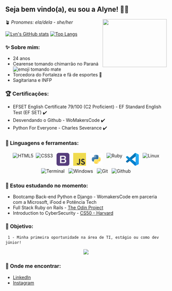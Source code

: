 ## Seja bem vindo(a), eu sou a Alyne! 👩‍💻

<img align="right" width="200" height="150" src="https://i.pinimg.com/originals/47/37/f3/4737f384e164cab17788950cca6a312c.gif">

🪴 *Pronomes: ela/dela - she/her*

[![Lyn's GitHub stats](https://github-readme-stats.vercel.app/api?username=alynebrasil)](https://github.com/alynebrasil/github-readme-stats)
[![Top Langs](https://github-readme-stats.vercel.app/api/top-langs/?username=alynebrasil&layout=donut)](https://github.com/alynebrasil/github-readme-stats)

### ✨ Sobre mim:
 - 24 anos
 - Cearense tomando chimarrão no Paraná <img src="https://media.tenor.com/PAUuuGXf1nAAAAAM/yerba-mate.gif" alt="emoji tomando mate" width=40px>
 - Torcedora do Fortaleza e fã de esportes 🦁
 - Sagitariana e INFP

### 🏆 Certificações:
 - EFSET English Certificate 79/100 (C2 Proficient) - EF Standard English Test (EF SET) ✔️
 - Desvendando o Github - WoMakersCode ✔️
 - Python For Everyone - Charles Severance ✔️

### 🤖 Linguagens e ferramentas:
<p align="center">
	<img src="https://www.beabadohtml.com.br/midias/imagens/html5.png" alt="HTML5" height="40" style="vertical-align:top; margin:4px"><img src="https://cdn.pixabay.com/photo/2017/08/05/11/16/logo-2582747_640.png" alt="CSS3" height="40" style="vertical-align:top; margin:4px">
	<img src="https://raw.githubusercontent.com/github/explore/80688e429a7d4ef2fca1e82350fe8e3517d3494d/topics/bootstrap/bootstrap.png" alt="Bootstrap" height="40" style="vertical-align:top; margin:4px">
	<img src="https://raw.githubusercontent.com/github/explore/80688e429a7d4ef2fca1e82350fe8e3517d3494d/topics/javascript/javascript.png" alt="Javascript" height="40" style="vertical-align:top; margin:4px">
	<img src="https://raw.githubusercontent.com/github/explore/80688e429a7d4ef2fca1e82350fe8e3517d3494d/topics/python/python.png" alt="Python" height="40" style="vertical-align:top; margin:4px">
	<img src="https://upload.wikimedia.org/wikipedia/commons/thumb/7/73/Ruby_logo.svg/2048px-Ruby_logo.svg.png" alt="Ruby" height="40" style="vertical-align:top; margin:4px">
<img src="https://raw.githubusercontent.com/github/explore/80688e429a7d4ef2fca1e82350fe8e3517d3494d/topics/visual-studio-code/visual-studio-code.png" alt="VS Code" height="40" style="vertical-align:top; margin:4px">
<img src="https://i.pinimg.com/736x/c7/b8/11/c7b8113247fecd83bd9b5ed5bd3f34d5.jpg" alt="Linux" height="40" style="vertical-align:top; margin:4px">
<img src="https://seeklogo.com/images/T/terminal-logo-D3918B1E3A-seeklogo.com.png" alt="Terminal" height="40" style="vertical-align:top; margin:4px">
<img src="https://logosmarcas.net/wp-content/uploads/2021/02/Windows-New-Logo.png" alt="Windows" height="40" style="vertical-align:top; margin:4px">
<img src="https://git-scm.com/images/logos/downloads/Git-Icon-1788C.png" alt="Git" height="40" style="vertical-align:top; margin:4px">
<img src="https://cdn-icons-png.flaticon.com/512/25/25231.png" alt="Github" height="40" style="vertical-align:top; margin:4px">

</p>

### 🌱 Estou estudando no momento:
  - Bootcamp Back-end Python e Django - WomakersCode em parceria com a Microsoft, iFood e Potência Tech
  - Full Stack Ruby on Rails - [The Odin Project](https://www.theodinproject.com/)
  - Introduction to CyberSecurity - [CS50 - Harvard](https://cs50.harvard.edu/cybersecurity/2023/)

### 🚀 Objetivo:
 	 1 - Minha primeira oportunidade na área de TI, estágio ou como dev júnior!
	 
<p align="center">
<img width="200px" src="https://i.pinimg.com/originals/26/31/00/263100384ace20ea05815d5756fab23d.gif">
</p>

### 📍 Onde me encontrar:
 - [LinkedIn](https://www.linkedin.com/in/alynbrasil/)
 - [Instagram](https://www.instagram.com/ghostbyt.e/)
	
<!--
**alynebrasil/alynebrasil** is a ✨ _special_ ✨ repository because its `README.md` (this file) appears on your GitHub profile.

Here are some ideas to get you started:

- 🔭 I’m currently working on ...
-  I’m currently learning ...
- 👯 I’m looking to collaborate on ...
- 🤔 I’m looking for help with ...
- 💬 Ask me about ...
- 📫 How to reach me: ...
- 😄 Pronouns: ...
- ⚡ Fun fact: ...
-->
